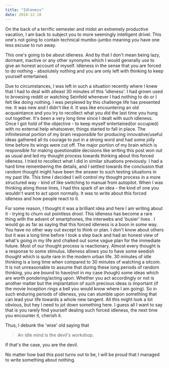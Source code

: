 ```yaml
---
title: "Idleness"
date: 2014-12-18
---
```

On the back of a terrific semester and midst an extremely productive vacation, I
am back to subject you to more seemingly intelligent drivel. This one's not
going to contain technical mumbo-jumbo meaning you have one less excuse to run
away.

This one's going to be about idleness. And by that I don't mean being lazy,
     dormant, inactive or any other synonyms which I would generally use to give
     an honest account of myself. Idleness in the sense that you are forced to
     do nothing - absolutely nothing and you are only left with thinking to keep
     yourself entertained.

Due to circumstances, I was left in such a situation recently where I knew that
I had to deal with atleast 30 minutes of this 'idleness'.  I had grown used to
browsing reddit or watching Seinfeld whenever I had nothing to do or I felt like
doing nothing. I was perplexed by this challenge life has presented me. It was
new and I didn't like it. It was like encountering an old acquaintance and you
try to recollect what you did the last time you hung out together.  It's been a
very long time since I dealt with such idleness.  Once I got hold of the
objective - to keep myself entertained(or occupied) with no external help
whatsoever, things started to fall in place.  The infinitesimal portion of my
brain responsible for producing innovative/useful ideas gathered all its courage
to put in a strong word and had some jolly time before its wings were cut off.
The major portion of my brain which is responsible for making questionable
decisions like writing this post won out as usual and led my thought process
towards thinking about this forced idleness. I tried to recollect what I did in
similar situations previously. I had a hard time remembering the details, and I
settled towards the conclusion that random thought might have been the answer to
such testing situations in my past life. This time I decided I will control my
thought process in a more structured way - kind of like switching to manual from
autopilot. When I was thinking along those lines, I had this spark of an idea -
the kind of one you wouldn't want to act upon normally. It was to write about
this forced idleness and how people react to it.

For some reason, I thought it was a brilliant idea and here I am writing about
it - trying to churn out pointless drool. This idleness has become a rare
thing with the advent of smartphones, the interwebs and 'busier' lives .  I
would go as far as saying that this forced idleness is a boon in some way.  You
have no other way out except to think or plan. I don't know about others but it
was a long time before I took a step back and had an honest view of what's going
in my life and chalked out some vague plan for the immediate future. Most of our
thought process is reactionary. Almost every thought is a response to some
stimulus. Idleness allows you to have some seedish thought which is quite rare
in the modern urban life. 30 minutes of idle thinking is a long time when
compared to 30 minutes of watching a sitcom. It is not unreasonable to assume
that during these long periods of random thinking, you are bound to have(not in
    my case though) some ideas which are worth pondering/acting upon.  Whether
you act accordingly or not is another matter but the implantation of such
precious ideas is important (if the movie Inception rings a bell you would know
    where I am going). So in such enduring periods of idleness, you can stumble
upon something that can lead your life towards a whole new tangent. All this
might look a bit obvious, but hey I need to jot down something here.  I guess
all I want to say that is you rarely find yourself dealing such forced idleness,
    the next time you encounter it, cherish it.

Thus, I debunk the 'wise' old saying that
> An idle mind is the devil's workshop.

If that's the case, you are the devil.


No matter how bad this post turns out to be, I will be proud that I managed
to write something about nothing.





